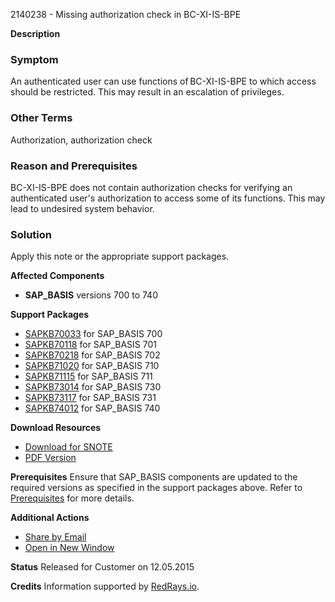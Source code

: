 2140238 - Missing authorization check in BC-XI-IS-BPE

**Description**

### Symptom
An authenticated user can use functions of BC-XI-IS-BPE to which access should be restricted. This may result in an escalation of privileges.

### Other Terms
Authorization, authorization check

### Reason and Prerequisites
BC-XI-IS-BPE does not contain authorization checks for verifying an authenticated user's authorization to access some of its functions. This may lead to undesired system behavior.

### Solution
Apply this note or the appropriate support packages.

**Affected Components**
- **SAP_BASIS** versions 700 to 740

**Support Packages**
- [SAPKB70033](https://me.sap.com/supportpackage/SAPKB70033) for SAP_BASIS 700
- [SAPKB70118](https://me.sap.com/supportpackage/SAPKB70118) for SAP_BASIS 701
- [SAPKB70218](https://me.sap.com/supportpackage/SAPKB70218) for SAP_BASIS 702
- [SAPKB71020](https://me.sap.com/supportpackage/SAPKB71020) for SAP_BASIS 710
- [SAPKB71115](https://me.sap.com/supportpackage/SAPKB71115) for SAP_BASIS 711
- [SAPKB73014](https://me.sap.com/supportpackage/SAPKB73014) for SAP_BASIS 730
- [SAPKB73117](https://me.sap.com/supportpackage/SAPKB73117) for SAP_BASIS 731
- [SAPKB74012](https://me.sap.com/supportpackage/SAPKB74012) for SAP_BASIS 740

**Download Resources**
- [Download for SNOTE](https://notesdownloads.sap.com/note/0040000012693142017)
- [PDF Version](https://userapps.support.sap.com/sap/support/sfm/notes/print/0002140238?language=en-US&token=8085495C554C6A44F9C3646435FBD483)

**Prerequisites**
Ensure that SAP_BASIS components are updated to the required versions as specified in the support packages above. Refer to [Prerequisites](https://me.sap.com/notes/2137636) for more details.

**Additional Actions**
- [Share by Email](https://me.sap.com/)
- [Open in New Window](https://me.sap.com/)

**Status**
Released for Customer on 12.05.2015

**Credits**
Information supported by [RedRays.io](https://redrays.io).